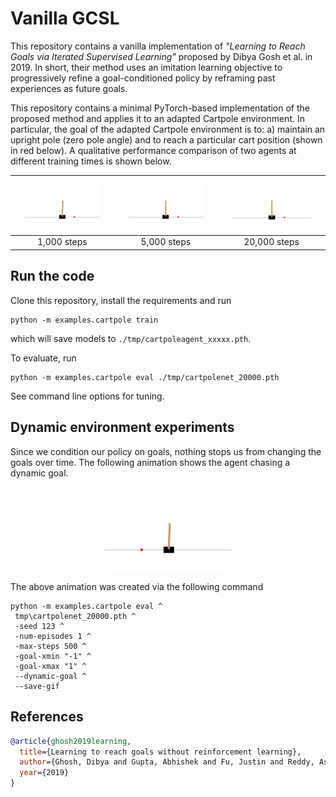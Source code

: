 # Vanilla GCSL
This repository contains a vanilla implementation of *"Learning to Reach Goals via Iterated Supervised Learning"* proposed by Dibya Gosh et al. in 2019. In short, their method uses an imitation learning objective to progressively refine a goal-conditioned policy by reframing past experiences as future goals.

This repository contains a minimal PyTorch-based implementation of the proposed method and applies it to an adapted Cartpole environment. In particular, the goal of the adapted Cartpole environment is to: a) maintain an upright pole (zero pole angle) and to reach a particular cart position (shown in red below). A qualitative performance comparison of two agents at different training times is shown below.

|<img src="./etc/cartpolenet_01000.gif"  width="80%">|<img src="./etc/cartpolenet_05000.gif"  width="80%">|<img src="./etc/cartpolenet_20000.gif"  width="80%">|
|:----------:|:----------:|:------------:|
| 1,000 steps | 5,000 steps | 20,000 steps |

## Run the code
Clone this repository, install the requirements and run
```
python -m examples.cartpole train
```
which will save models to `./tmp/cartpoleagent_xxxxx.pth`. 

To evaluate, run
```
python -m examples.cartpole eval ./tmp/cartpolenet_20000.pth
```
See command line options for tuning.

## Dynamic environment experiments
Since we condition our policy on goals, nothing stops us from changing the goals over time. The following animation shows the agent chasing a dynamic goal.

<div align="center">
<img src="./etc/cartpolenet_20000_dynamic.gif"  width="40%">
</div>

The above animation was created via the following command
```
python -m examples.cartpole eval ^
 tmp\cartpolenet_20000.pth ^
 -seed 123 ^
 -num-episodes 1 ^
 -max-steps 500 ^
 -goal-xmin "-1" ^
 -goal-xmax "1" ^
 --dynamic-goal ^
 --save-gif

```


## References
```bibtex
@article{ghosh2019learning,
  title={Learning to reach goals without reinforcement learning},
  author={Ghosh, Dibya and Gupta, Abhishek and Fu, Justin and Reddy, Ashwin and Devin, Coline and Eysenbach, Benjamin and Levine, Sergey},
  year={2019}
}
```